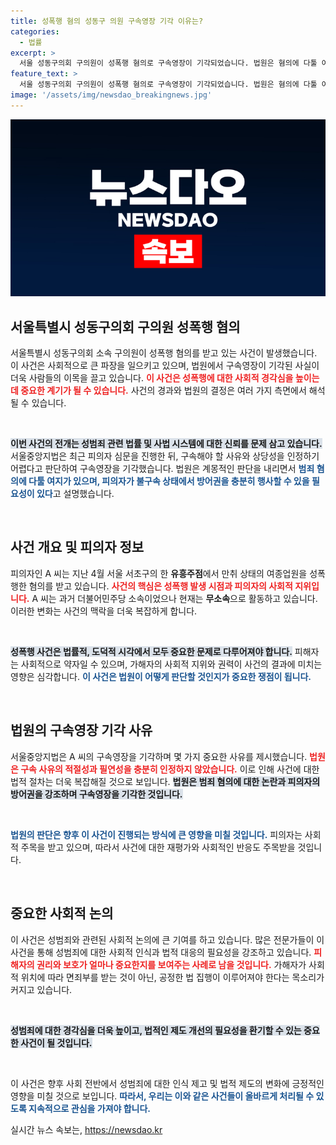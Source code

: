 ```yaml
---
title: 성폭행 혐의 성동구 의원 구속영장 기각 이유는?
categories:
  - 법률
excerpt: >
  서울 성동구의회 구의원이 성폭행 혐의로 구속영장이 기각되었습니다. 법원은 혐의에 다툴 여지가 있다며 불구속 상태에서 방어권을 보장해야 한다고 밝혔습니다. 사건의 배경과 파장은 무엇일까? 자세한 내용 확인해보세요!
feature_text: >
  서울 성동구의회 구의원이 성폭행 혐의로 구속영장이 기각되었습니다. 법원은 혐의에 다툴 여지가 있다며 불구속 상태에서 방어권을 보장해야 한다고 밝혔습니다. 사건의 배경과 파장은 무엇일까? 자세한 내용 확인해보세요!
image: '/assets/img/newsdao_breakingnews.jpg'
---
```


<p><img src="/assets/img/newsdao_breakingnews.jpg" alt="ranknews 속보" /></p>

<h2 data-ke-size="size26">서울특별시 성동구의회 구의원 성폭행 혐의</h2>

<p data-ke-size="size16">서울특별시 성동구의회 소속 구의원이 성폭행 혐의를 받고 있는 사건이 발생했습니다. 이 사건은 사회적으로 큰 파장을 일으키고 있으며, 법원에서 구속영장이 기각된 사실이 더욱 사람들의 이목을 끌고 있습니다. <b><span style="color: #ee2323;">이 사건은 성폭행에 대한 사회적 경각심을 높이는 데 중요한 계기가 될 수 있습니다.</span></b> 사건의 경과와 법원의 결정은 여러 가지 측면에서 해석될 수 있습니다.</p>

<p data-ke-size="size16">&nbsp;</p>

<p><b><span style="background-color: #21538527;">이번 사건의 전개는 성범죄 관련 법률 및 사법 시스템에 대한 신뢰를 문제 삼고 있습니다.</span></b> 서울중앙지법은 최근 피의자 심문을 진행한 뒤, 구속해야 할 사유와 상당성을 인정하기 어렵다고 판단하여 구속영장을 기각했습니다. 법원은 계몽적인 판단을 내리면서 <b><span style="color: #1a5490;">범죄 혐의에 다툴 여지가 있으며, 피의자가 불구속 상태에서 방어권을 충분히 행사할 수 있을 필요성이 있다</span></b>고 설명했습니다.</p>

<p data-ke-size="size16">&nbsp;</p>

<h2 data-ke-size="size26">사건 개요 및 피의자 정보</h2>

<p data-ke-size="size16">피의자인 A 씨는 지난 4월 서울 서초구의 한 <b>유흥주점</b>에서 만취 상태의 여종업원을 성폭행한 혐의를 받고 있습니다. <b><span style="color: #ee2323;">사건의 핵심은 성폭행 발생 시점과 피의자의 사회적 지위입니다.</span></b> A 씨는 과거 더불어민주당 소속이었으나 현재는 <b>무소속</b>으로 활동하고 있습니다. 이러한 변화는 사건의 맥락을 더욱 복잡하게 합니다.</p>

<p data-ke-size="size16">&nbsp;</p>

<p><b><span style="background-color: #21538527;">성폭행 사건은 법률적, 도덕적 시각에서 모두 중요한 문제로 다루어져야 합니다.</span></b> 피해자는 사회적으로 약자일 수 있으며, 가해자의 사회적 지위와 권력이 사건의 결과에 미치는 영향은 심각합니다. <b><span style="color: #1a5490;">이 사건은 법원이 어떻게 판단할 것인지가 중요한 쟁점이 됩니다.</span></b> </p>

<p data-ke-size="size16">&nbsp;</p>

<h2 data-ke-size="size26">법원의 구속영장 기각 사유</h2>

<p data-ke-size="size16">서울중앙지법은 A 씨의 구속영장을 기각하며 몇 가지 중요한 사유를 제시했습니다. <b><span style="color: #ee2323;">법원은 구속 사유의 적절성과 필연성을 충분히 인정하지 않았습니다.</span></b> 이로 인해 사건에 대한 법적 절차는 더욱 복잡해질 것으로 보입니다. <b><span style="background-color: #21538527;">법원은 범죄 혐의에 대한 논란과 피의자의 방어권을 강조하며 구속영장을 기각한 것입니다.</span></b></p>

<p data-ke-size="size16">&nbsp;</p>

<p><b><span style="color: #1a5490;">법원의 판단은 향후 이 사건이 진행되는 방식에 큰 영향을 미칠 것입니다.</span></b> 피의자는 사회적 주목을 받고 있으며, 따라서 사건에 대한 재평가와 사회적인 반응도 주목받을 것입니다.</p>

<p data-ke-size="size16">&nbsp;</p>

<h2 data-ke-size="size26">중요한 사회적 논의</h2>

<p data-ke-size="size16">이 사건은 성범죄와 관련된 사회적 논의에 큰 기여를 하고 있습니다. 많은 전문가들이 이 사건을 통해 성범죄에 대한 사회적 인식과 법적 대응의 필요성을 강조하고 있습니다. <b><span style="color: #ee2323;">피해자의 권리와 보호가 얼마나 중요한지를 보여주는 사례로 남을 것입니다.</span></b> 가해자가 사회적 위치에 따라 면죄부를 받는 것이 아닌, 공정한 법 집행이 이루어져야 한다는 목소리가 커지고 있습니다.</p>

<p data-ke-size="size16">&nbsp;</p>

<p><b><span style="background-color: #21538527;">성범죄에 대한 경각심을 더욱 높이고, 법적인 제도 개선의 필요성을 환기할 수 있는 중요한 사건이 될 것입니다.</span></b><p data-ke-size="size16">&nbsp;</p></p>

<p>이 사건은 향후 사회 전반에서 성범죄에 대한 인식 제고 및 법적 제도의 변화에 긍정적인 영향을 미칠 것으로 보입니다. <b><span style="color: #1a5490;">따라서, 우리는 이와 같은 사건들이 올바르게 처리될 수 있도록 지속적으로 관심을 가져야 합니다.</span></b></p>
실시간 뉴스 속보는, <a href="https://newsdao.kr" rel="dofollow">https://newsdao.kr</a>


